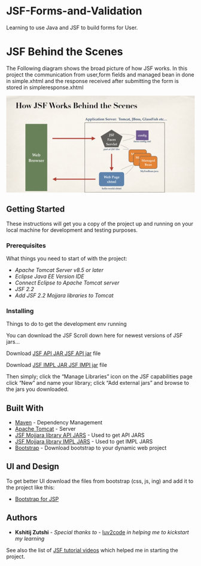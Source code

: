 # JSF-Forms-and-Validation
Learning to use Java and JSF to build forms for User.

# JSF Behind the Scenes

The Following diagram shows the broad picture of how JSF works.
In this project the communication from user,form fields and managed bean in done in simple.xhtml and the response received after submitting the form is stored in simpleresponse.xhtml

![alt text](https://github.com/kshitijzutshi/JSF-Forms-and-Validation/blob/master/JSF%20working%20behind%20the%20scene.png)

## Getting Started

These instructions will get you a copy of the project up and running on your local machine for development and testing purposes. 

### Prerequisites

What things you need to start of with the project:


* *Apache Tomcat Server v8.5 or later*
* *Eclipse Java EE Version IDE*
* *Connect Eclipse to Apache Tomcat server*
* *JSF 2.2*
* *Add JSF 2.2 Mojjara libraries to Tomcat*

### Installing

Things to do to get the development env running

You can download the JSF Scroll down here for newest versions of JSF jars...

  Download [JSF API JAR JSF API jar](http://central.maven.org/maven2/com/sun/faces/jsf-api/) file

  Download [JSF IMPL JAR JSF IMPl jar](http://central.maven.org/maven2/com/sun/faces/jsf-impl/) file

Then simply; click the “Manage Libraries” icon on the JSF capabilities page click “New” and name your library; click “Add external jars” and browse to the jars you downloaded.



## Built With

* [Maven](https://maven.apache.org/) - Dependency Management
* [Apache Tomcat](https://tomcat.apache.org/) - Server
* [JSF Mojjara library API JARS](http://central.maven.org/maven2/com/sun/faces/jsf-api/) - Used to get API JARS
* [JSF Mojjara library IMPL JARS](http://central.maven.org/maven2/com/sun/faces/jsf-impl/) - Used to get IMPL JARS
* [Bootstrap](http://getbootstrap.com/) - Download bootstrap to your dynamic web project

## UI and Design

To get better UI download the files from bootstrap (css, js, ing) and add it to the project like this:
* [Bootstrap for JSP](http://vitalflux.com/get-started-bootstrap-ui-eclipse/)

## Authors

* **Kshitij Zutshi** - *Special thanks to* - [luv2code](http://www.luv2code.com) *in helping me to kickstart my learning*

See also the list of [JSF tutorial videos](https://www.youtube.com/playlist?list=PLEAQNNR8IlB4S8nNUlS0ArfgU1nXlhdRu) which helped me in starting the project.

